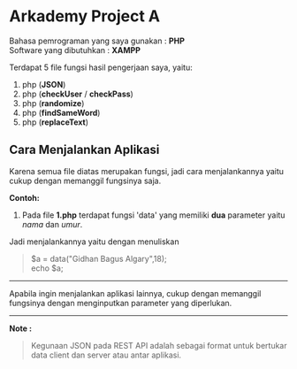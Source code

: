 # Arkademy Project A

Bahasa pemrograman yang saya gunakan : **PHP** <br>
Software yang dibutuhkan : **XAMPP**

Terdapat 5 file fungsi hasil pengerjaan saya, yaitu:

 1. php (**JSON**)
 2. php (**checkUser** / **checkPass**)
 3. php (**randomize**)
 4. php (**findSameWord**)
 5. php (**replaceText**)
 
 
## Cara Menjalankan Aplikasi

Karena semua file diatas merupakan fungsi, jadi cara menjalankannya yaitu cukup dengan memanggil fungsinya saja.

**Contoh:** 

 1. Pada file **1.php** terdapat fungsi 'data' yang memiliki **dua** parameter yaitu *nama* dan *umur*.

Jadi menjalankannya yaitu dengan menuliskan

> $a = data("Gidhan Bagus Algary",18); <br>
> echo $a;
<hr>
Apabila ingin menjalankan aplikasi lainnya, cukup dengan memanggil fungsinya dengan menginputkan parameter yang diperlukan.
<hr>

**Note :** 

> Kegunaan JSON pada REST API adalah sebagai format untuk bertukar data client dan server atau antar aplikasi.
